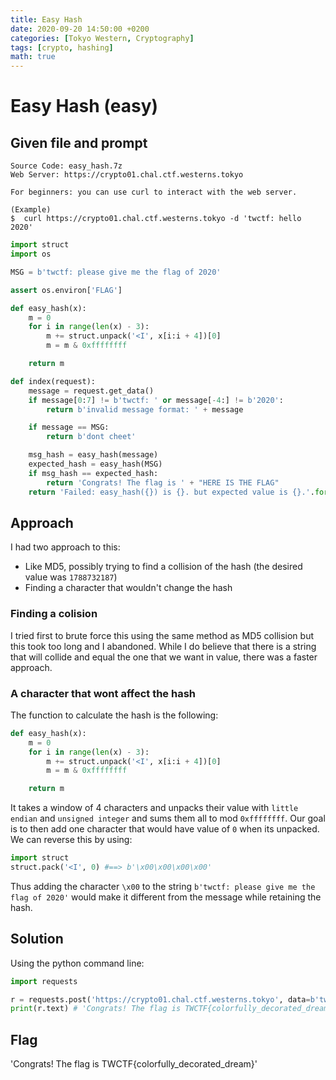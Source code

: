 ```yaml
---
title: Easy Hash
date: 2020-09-20 14:50:00 +0200
categories: [Tokyo Western, Cryptography]
tags: [crypto, hashing]
math: true
---
```


# Easy Hash (easy)

## Given file and prompt

```
Source Code: easy_hash.7z
Web Server: https://crypto01.chal.ctf.westerns.tokyo

For beginners: you can use curl to interact with the web server.

(Example)
$  curl https://crypto01.chal.ctf.westerns.tokyo -d 'twctf: hello 2020'
```

```python
import struct
import os

MSG = b'twctf: please give me the flag of 2020'

assert os.environ['FLAG']

def easy_hash(x):
    m = 0
    for i in range(len(x) - 3):
        m += struct.unpack('<I', x[i:i + 4])[0]
        m = m & 0xffffffff

    return m

def index(request):
    message = request.get_data()
    if message[0:7] != b'twctf: ' or message[-4:] != b'2020':
        return b'invalid message format: ' + message

    if message == MSG:
        return b'dont cheet'

    msg_hash = easy_hash(message)
    expected_hash = easy_hash(MSG)
    if msg_hash == expected_hash:
        return 'Congrats! The flag is ' + "HERE IS THE FLAG"
    return 'Failed: easy_hash({}) is {}. but expected value is {}.'.format(message, msg_hash, expected_hash)
```

## Approach

I had two approach to this:

- Like MD5, possibly trying to find a collision of the hash (the desired value was `1788732187`)
- Finding a character that wouldn't change the hash

### Finding a colision

I tried first to brute force this using the same method as MD5 collision but this took too long and I abandoned.
While I do believe that there is a string that will collide and equal the one that we want in value, there was a faster approach.

### A character that wont affect the hash

The function to calculate the hash is the following: 

```python
def easy_hash(x):
    m = 0
    for i in range(len(x) - 3):
        m += struct.unpack('<I', x[i:i + 4])[0]
        m = m & 0xffffffff

    return m
```

It takes a window of 4 characters and unpacks their value with `little endian` and `unsigned integer` and sums them all to mod `0xffffffff`. Our goal is to then add one character that would have value of `0` when its unpacked. We can reverse this by using:

```python
import struct
struct.pack('<I', 0) #==> b'\x00\x00\x00\x00'
```

Thus adding the character `\x00` to the string `b'twctf: please give me the flag of 2020'` would make it different from the message while retaining the hash. 

## Solution

Using the python command line:

```python
import requests

r = requests.post('https://crypto01.chal.ctf.westerns.tokyo', data=b'twctf: please give me the flag of \x002020')  
print(r.text) # 'Congrats! The flag is TWCTF{colorfully_decorated_dream}'
```

## Flag

'Congrats! The flag is TWCTF{colorfully_decorated_dream}'